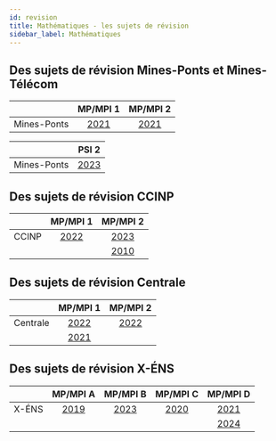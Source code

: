 ```yaml
---
id: revision
title: Mathématiques - les sujets de révision
sidebar_label: Mathématiques
---
```


## Des sujets de révision Mines-Ponts et Mines-Télécom

||MP/MPI 1|MP/MPI 2|
|-|:-:|:-:|
|Mines-Ponts|[2021](http://einexau.cluster028.hosting.ovh.net/site/math/Concours_Commun_Mines-Ponts_(CCMP)_2021_MP_Mathematiques_1_e.pdf)|[2021](http://einexau.cluster028.hosting.ovh.net/site/math/Concours_Commun_Mines-Ponts_(CCMP)_2021_MP_Mathematiques_2_e.pdf)|


||PSI 2|
|-|:-:|
|Mines-Ponts|[2023](http://einexau.cluster028.hosting.ovh.net/site/math/Concours_Commun_Mines-Ponts_(CCMP)_2023_PSI_Mathematiques_2_e.pdf)|


## Des sujets de révision CCINP

||MP/MPI 1|MP/MPI 2|
|-|:-:|:-:|
|CCINP|[2022](http://einexau.cluster028.hosting.ovh.net/site/math/Concours_Commun_Polytechniques_(CCINP)_2022_MP_Mathematiques_2_e.pdf)|[2023](http://einexau.cluster028.hosting.ovh.net/site/math/Concours_Commun_Polytechniques_(CCINP)_2023_MPI_Mathematiques_1_e.pdf)|
|||[2010](http://einexau.cluster028.hosting.ovh.net/site/math/Concours_Commun_Polytechniques_(CCINP)_2010_MP_Mathematiques_2_e.pdf)|


## Des sujets de révision Centrale

||MP/MPI 1|MP/MPI 2|
|-|:-:|:-:|
|Centrale|[2022](http://einexau.cluster028.hosting.ovh.net/site/math/CentraleSupelec_2022_MP_Mathematiques_1_e.pdf)|[2022](http://einexau.cluster028.hosting.ovh.net/site/math/CentraleSupelec_2022_MP_Mathematiques_2_e.pdf)|
||[2021](http://einexau.cluster028.hosting.ovh.net/site/math/CentraleSupelec_2021_MP_Mathematiques_1_e.pdf)||



## Des sujets de révision X-ÉNS

||MP/MPI A|MP/MPI B|MP/MPI C|MP/MPI D|
|-|:-:|:-:|:-:|:-:|
|X-ÉNS|[2019](http://einexau.cluster028.hosting.ovh.net/site/math/Banque_X-ENS_2019_MP_Mathematiques_A_e.pdf)|[2023](http://einexau.cluster028.hosting.ovh.net/site/math/Banque_X-ENS_2023_MP-MPI_Mathematiques_B_e.pdf)|[2020](http://einexau.cluster028.hosting.ovh.net/site/math/Banque_X-ENS_2020_MP_Mathematiques_C_e.pdf)|[2021](http://einexau.cluster028.hosting.ovh.net/site/math/Banque_X-ENS_2021_MP_Mathematiques_D_e.pdf)|
|||||[2024](http://einexau.cluster028.hosting.ovh.net/site/math/Banque_X-ENS_2024_MP_Mathematiques_D_e.pdf)|





